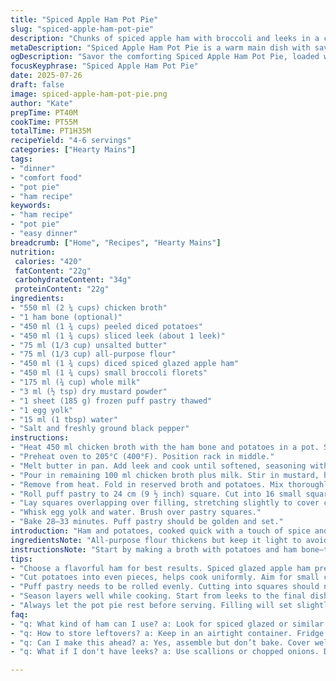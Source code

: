 ```yaml
---
title: "Spiced Apple Ham Pot Pie"
slug: "spiced-apple-ham-pot-pie"
description: "Chunks of spiced apple ham with broccoli and leeks in a creamy mustard sauce. Cubed potatoes simmer in chicken broth with a ham bone for flavor. Covered with flaky puff pastry squares. A warm, savory main dish serving 4 to 6 people."
metaDescription: "Spiced Apple Ham Pot Pie is a warm main dish with savory layers of ham, potatoes, and fresh broccoli in a flaky puff pastry."
ogDescription: "Savor the comforting Spiced Apple Ham Pot Pie, loaded with ham and veggies, all under a golden flaky crust. Perfect for family dinners."
focusKeyphrase: "Spiced Apple Ham Pot Pie"
date: 2025-07-26
draft: false
image: spiced-apple-ham-pot-pie.png
author: "Kate"
prepTime: PT40M
cookTime: PT55M
totalTime: PT1H35M
recipeYield: "4-6 servings"
categories: ["Hearty Mains"]
tags:
- "dinner"
- "comfort food"
- "pot pie"
- "ham recipe"
keywords:
- "ham recipe"
- "pot pie"
- "easy dinner"
breadcrumb: ["Home", "Recipes", "Hearty Mains"]
nutrition: 
 calories: "420"
 fatContent: "22g"
 carbohydrateContent: "34g"
 proteinContent: "22g"
ingredients:
- "550 ml (2 ¼ cups) chicken broth"
- "1 ham bone (optional)"
- "450 ml (1 ¾ cups) peeled diced potatoes"
- "450 ml (1 ¾ cups) sliced leek (about 1 leek)"
- "75 ml (1/3 cup) unsalted butter"
- "75 ml (1/3 cup) all-purpose flour"
- "450 ml (1 ¾ cups) diced spiced glazed apple ham"
- "450 ml (1 ¾ cups) small broccoli florets"
- "175 ml (¾ cup) whole milk"
- "3 ml (½ tsp) dry mustard powder"
- "1 sheet (185 g) frozen puff pastry thawed"
- "1 egg yolk"
- "15 ml (1 tbsp) water"
- "Salt and freshly ground black pepper"
instructions:
- "Heat 450 ml chicken broth with the ham bone and potatoes in a pot. Simmer about 12 minutes until potatoes are just tender. Remove bone and set broth-potato mixture aside."
- "Preheat oven to 205°C (400°F). Position rack in middle."
- "Melt butter in pan. Add leek and cook until softened, seasoning with salt and pepper. Sprinkle in flour and stir well."
- "Pour in remaining 100 ml chicken broth plus milk. Stir in mustard, ham cubes, broccoli. Bring to a gentle boil."
- "Remove from heat. Fold in reserved broth and potatoes. Mix thoroughly. Transfer filling into 28 x 20 cm (11 x 8 inch) baking dish."
- "Roll puff pastry to 24 cm (9 ½ inch) square. Cut into 16 small squares."
- "Lay squares overlapping over filling, stretching slightly to cover completely."
- "Whisk egg yolk and water. Brush over pastry squares."
- "Bake 28–33 minutes. Puff pastry should be golden and set."
introduction: "Ham and potatoes, cooked quick with a touch of spice and crisp on top. Broccoli adds green crunch, leeks bring the subtle sweetness. Potatoes simmered with a ham bone make broth that’s layered, deep in flavor. Puff pastry cut fine—small overlapping squares, crispy and buttery, not just one thick crust. Mustard powder kicks in, keeps the sauce sharp and not just heavy cream. Milk adds creaminess but stays loose enough to spoon. The whole dish is a mix of textures and tastes, with a slight apple hint in the ham. Cooking times shifted a bit; simmer the spuds just longer for bite, bake the pie till just golden. Forget big prep, this can come together in under 2 hours."
ingredientsNote: "All-purpose flour thickens but keep it light to avoid clumps. Use whole milk for richness but skim works if you want less fat. The ham bone is optional but recommended for depth—roast or store-bought works. Broccoli florets should be small, so they cook alongside sauce without becoming mush. Puff pastry cut into small overlapping squares creates patches of crisp crust rather than one thick piece that can get soggy underneath. Replace traditional glazed apple ham with spiced glazed ham, adding subtle sweet heat. Substitute leeks with scallions for a sharper bite to the filling. Season well with salt and pepper at each stage to build layers."
instructionsNote: "Start by making a broth with potatoes and ham bone—the flavor seeps in slowly. Keep an eye so potatoes don't overcook; want al dente texture. While broth simmers, cook leeks in butter until soft and translucent—no browning. Stir in flour to coat leeks well, then gradually add liquids, stirring constantly to avoid lumps. Bring sauce to bubble before adding ham and broccoli to partially cook. Finally, fold in potatoes and broth from earlier, mix gently to keep chunks intact. Roll puff pastry and slice squares carefully so the edges overlap like shingles on a roof, this traps steam and creates a patchwork of crisp bits. Brush with egg wash evenly for nice color and shine. Bake until visibly golden with a firm crust. Let sit few minutes before serving to settle filling."
tips:
- "Choose a flavorful ham for best results. Spiced glazed apple ham preferred. If unavailable, consider other cured hams. Cold cuts won't work as well. Look for a hearty texture. Fresh is best for flavor."
- "Cut potatoes into even pieces, helps cook uniformly. Aim for small cubes. This ensures they get tender but not mushy. Adjust cooking time accordingly with their size. Check for doneness."
- "Puff pastry needs to be rolled evenly. Cutting into squares should not compromise shape. Use a sharp knife for clean edges. Cover with overlapping pieces. Traps steam, crisps the surfaces."
- "Season layers well while cooking. Start from leeks to the final dish. Kim our flavor base. It'll bring depth. Balance seasoning at each step, building flavor as you go."
- "Always let the pot pie rest before serving. Filling will set slightly after removing from the oven. Cutting too soon leads to spilling. Five to ten minutes works. Enhance experience."
faq:
- "q: What kind of ham can I use? a: Look for spiced glazed or similar types. Cured ham works well. Avoid deli meats. Flavor is key. Fresh ham adds depth."
- "q: How to store leftovers? a: Keep in an airtight container. Fridge up to four days. Can also freeze. Just thaw before reheating. Best to eat fresh."
- "q: Can I make this ahead? a: Yes, assemble but don’t bake. Cover well. Chill overnight. Bake next day, add time. Adjusting for cold filling."
- "q: What if I don't have leeks? a: Use scallions or chopped onions. Differences in flavor, but works fine. Adjust quantity to taste. Both offer crunch."

---
```

